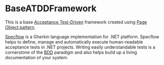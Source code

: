 # BaseATDDFramework

This is a base [Acceptance Test-Driven](https://en.wikipedia.org/wiki/Acceptance_test%E2%80%93driven_development) framework created using [Page Object pattern](http://www.seleniumhq.org/docs/06_test_design_considerations.jsp#page-object-design-pattern).

[Specflow](http://specflow.org/) is a Gherkin language implementation for .NET platform. Specflow helps to define, manage and automatically execute human-readable acceptance tests in .NET projects. Writing easily understandable tests is a cornerstone of the [BDD](https://en.wikipedia.org/wiki/Behavior-driven_development) paradigm and also helps build up a living documentation of your system.
